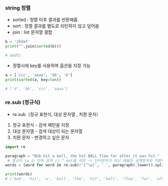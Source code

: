 ### string 정렬

* sorted : 정렬 이후 결과를 반환해줌
* sort : 정렬 결과를 별도로 리턴하지 않고 덮어씀
* join : list 문자열 결합

~~~python
b = 'zbdaf'
print("".join(sorted(b)))

# abdfz
~~~

* 정렬시에 key를 사용하여 옵션을 지정 가능 

~~~python
a = ['ccc', 'aaaa', 'bb', 'd']
print(sorted(a, key=len))

# ['d', 'bb', 'ccc', 'aaaa']
~~~

### re.sub (정규식)
* re.sub（정규 표현식, 대상 문자열 , 치환 문자）

1. 정규 표현식 - 검색 패턴을 지정
2. 대상 문자열 - 검색 대상이 되는 문자열
3. 치환 문자 - 변경하고 싶은 문자

~~~python
import re

paragraph = "Bob hit a ball, the hit BALL flew far after it was hit."
 # 정규식 \w 는 단어 문자 // ^ not을 의미 -> 단어문자가 아닌 애들은 공백문자로 치환하라
words = [word for word in re.sub(r'[^\w]', ' ', paragraph).lower().split()]

print(words)
# ['bob', 'hit', 'a', 'ball', 'the', 'hit', 'ball', 'flew', 'far', 'after', 'it', 'was', 'hit']
~~~



